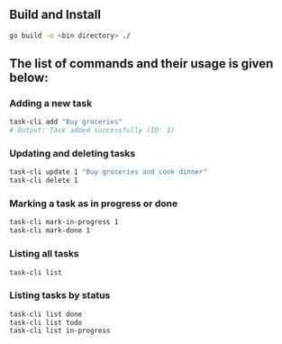 ## Build and Install

```sh
go build -o <bin directory> ./
```

## The list of commands and their usage is given below:

### Adding a new task
```sh
task-cli add "Buy groceries"
# Output: Task added successfully (ID: 1)
```

### Updating and deleting tasks
```sh
task-cli update 1 "Buy groceries and cook dinner"
task-cli delete 1
```

### Marking a task as in progress or done
```sh
task-cli mark-in-progress 1
task-cli mark-done 1
```

### Listing all tasks
```sh
task-cli list
```

### Listing tasks by status
```sh
task-cli list done
task-cli list todo
task-cli list in-progress
```